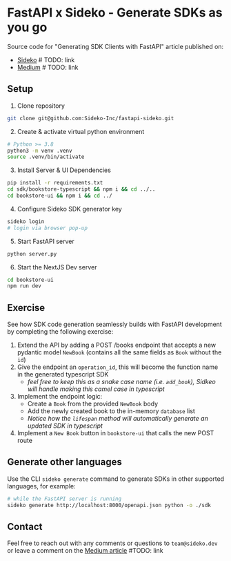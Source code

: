# FastAPI x Sideko - Generate SDKs as you go

Source code for "Generating SDK Clients with FastAPI" article published on:

- [Sideko]() # TODO: link
- [Medium]() # TODO: link

## Setup

1. Clone repository

```bash
git clone git@github.com:Sideko-Inc/fastapi-sideko.git
```

2. Create & activate virtual python environment

```bash
# Python >= 3.8
python3 -m venv .venv
source .venv/bin/activate
```

3. Install Server & UI Dependencies

```bash
pip install -r requirements.txt
cd sdk/bookstore-typescript && npm i && cd ../..
cd bookstore-ui && npm i && cd ../
```

4. Configure Sideko SDK generator key

```bash
sideko login
# login via browser pop-up
```

5. Start FastAPI server

```bash
python server.py
```

6. Start the NextJS Dev server

```bash
cd bookstore-ui
npm run dev
```

## Exercise

See how SDK code generation seamlessly builds with FastAPI development by completing the following exercise:

1.  Extend the API by adding a POST /books endpoint that accepts a new pydantic model `NewBook` (contains all the same fields as `Book` without the `id`)
2.  Give the endpoint an `operation_id`, this will become the function name in the generated typescript SDK
    - _feel free to keep this as a snake case name (i.e. `add_book`), Sidkeo will handle making this camel case in typescript_
3.  Implement the endpoint logic:
    - Create a `Book` from the provided `NewBook` body
    - Add the newly created book to the in-memory `database` list
    - _Notice how the `lifespan` method will automatically generate an updated SDK in typescript_
4.  Implement a `New Book` button in `bookstore-ui` that calls the new POST route

## Generate other languages

Use the CLI `sideko generate` command to generate SDKs in other supported languages, for example:

```bash
# while the FastAPI server is running
sideko generate http://localhost:8000/openapi.json python -o ./sdk
```

## Contact

Feel free to reach out with any comments or questions to `team@sideko.dev` or leave a comment on the [Medium article]() #TODO: link
